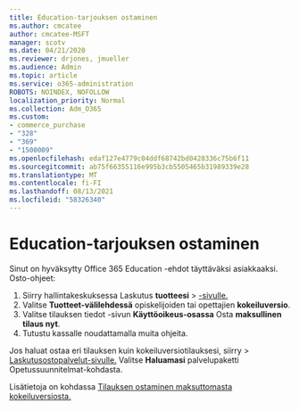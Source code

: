 ```yaml
---
title: Education-tarjouksen ostaminen
ms.author: cmcatee
author: cmcatee-MSFT
manager: scotv
ms.date: 04/21/2020
ms.reviewer: drjones, jmueller
ms.audience: Admin
ms.topic: article
ms.service: o365-administration
ROBOTS: NOINDEX, NOFOLLOW
localization_priority: Normal
ms.collection: Adm_O365
ms.custom:
- commerce_purchase
- "328"
- "369"
- "1500009"
ms.openlocfilehash: edaf127e4779c04ddf68742bd0428336c75b6f11
ms.sourcegitcommit: ab75f66355116e995b3cb5505465b31989339e28
ms.translationtype: MT
ms.contentlocale: fi-FI
ms.lasthandoff: 08/13/2021
ms.locfileid: "58326340"
---
```

# <a name="how-to-purchase-an-education-offer"></a>Education-tarjouksen ostaminen

Sinut on hyväksytty Office 365 Education -ehdot täyttäväksi asiakkaaksi. Osto-ohjeet:
  
1. Siirry hallintakeskuksessa Laskutus **tuotteesi** \> [-sivulle.](https://go.microsoft.com/fwlink/p/?linkid=842054)
2. Valitse **Tuotteet-välilehdessä** opiskelijoiden tai opettajien **kokeiluversio**.
3. Valitse tilauksen tiedot -sivun **Käyttöoikeus-osassa** Osta **maksullinen tilaus nyt**.
4. Tutustu kassalle noudattamalla muita ohjeita.

Jos haluat ostaa eri tilauksen kuin kokeiluversiotilauksesi, siirry  \> [Laskutusostopalvelut-sivulle.](https://go.microsoft.com/fwlink/p/?linkid=868433) Valitse **Haluamasi** palvelupaketti Opetussuunnitelmat-kohdasta.

Lisätietoja on kohdassa [Tilauksen ostaminen maksuttomasta kokeiluversiosta.](https://docs.microsoft.com/microsoft-365/commerce/try-or-buy-microsoft-365#buy-a-subscription-from-your-free-trial)